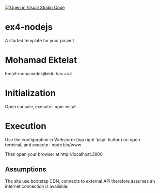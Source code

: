 [![Open in Visual Studio Code](https://classroom.github.com/assets/open-in-vscode-f059dc9a6f8d3a56e377f745f24479a46679e63a5d9fe6f495e02850cd0d8118.svg)](https://classroom.github.com/online_ide?assignment_repo_id=6609730&assignment_repo_type=AssignmentRepo)
# ex4-nodejs
A started template for your project

<h1>Mohamad Ektelat</h1>
<p>Email: mohamadek@edu.hac.ac.il</p>

<h1>Initialization</h1>
<p>
Open console, execute : npm install
</p>
<h1>Execution</h1>
<p>Use the configuration in Webstorm (top right 'play' button) or: open terminal,
and execute : node bin/www
</p>
<p>
Then open your browser at http://localhost:3000
</p>
<h2>Assumptions</h2>
<p>The site use bootstap CDN, connects to external API therefore assumes an internet connection is available.</p>


